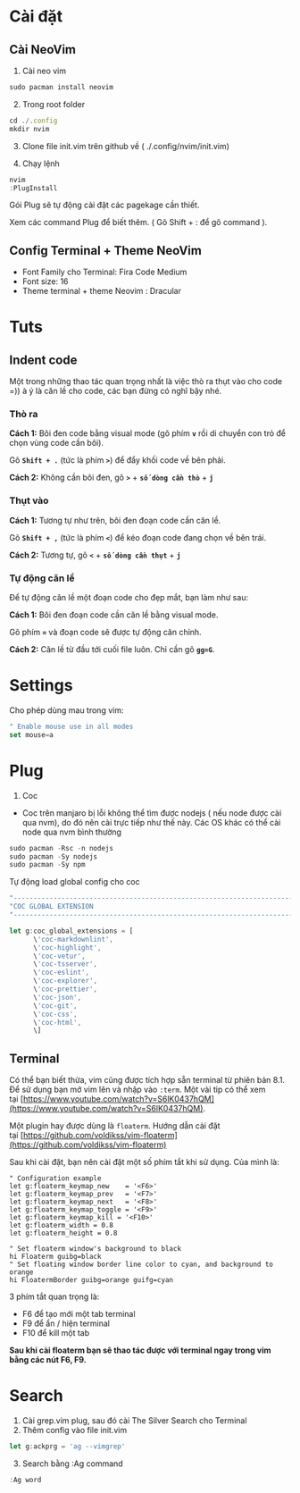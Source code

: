 # Cài đặt

## Cài NeoVim

1. Cài neo vim 

```jsx
sudo pacman install neovim
```

2. Trong root folder

```jsx
cd ./.config
mkdir nvim

```

3. Clone file init.vim trên github về ( ./.config/nvim/init.vim)

4. Chạy lệnh 

```jsx
nvim
:PlugInstall
```

Gói Plug sẽ tự động cài đặt các pagekage cần thiết.

Xem các command Plug để biết thêm. ( Gõ Shift + :  để gõ command ).

## Config Terminal + Theme NeoVim

- Font Family cho Terminal: Fira Code Medium
- Font size: 16
- Theme terminal + theme Neovim : Dracular

# Tuts

## **Indent code**

Một trong những thao tác quan trọng nhất là việc thò ra thụt vào cho code =)) à ý là căn lề cho code, các bạn đừng có nghĩ bậy nhé.

### **Thò ra**

**Cách 1:** Bôi đen code bằng visual mode (gõ phím **`v`** rồi di chuyển con trỏ để chọn vùng code cần bôi).

Gõ **`Shift + .`** (tức là phím **`>`**) để đẩy khối code về bên phải.

**Cách 2:** Không cần bôi đen, gõ **`>`** + **`số dòng cần thò`** + **`j`**

### **Thụt vào**

**Cách 1:** Tương tự như trên, bôi đen đoạn code cần căn lề.

Gõ **`Shift + ,`** (tức là phím **`<`**) để kéo đoạn code đang chọn về bên trái.

**Cách 2:** Tương tự, gõ **`<`** + **`số dòng cần thụt`** + **`j`**

### **Tự động căn lề**

Để tự động căn lề một đoạn code cho đẹp mắt, bạn làm như sau:

**Cách 1:** Bôi đen đoạn code cần căn lề bằng visual mode.

Gõ phím **`=`** và đoạn code sẽ được tự động căn chỉnh.

**Cách 2:** Căn lề từ đầu tới cuối file luôn. Chỉ cần gõ **`gg=G`**.

# Settings

Cho phép dùng mau trong vim: 

```jsx
" Enable mouse use in all modes
set mouse=a
```

# Plug

1. Coc
- Coc trên manjaro bị lỗi không thể tìm được nodejs ( nếu node được cài qua nvm), do đó nên cài trực tiếp như thế này. Các OS khác có thể cài node qua nvm bình thường

```jsx
sudo pacman -Rsc -n nodejs
sudo pacman -Sy nodejs
sudo pacman -Sy npm
```

Tự động load global config cho coc

```jsx
"------------------------------------------------------------------------------------------
"COC GLOBAL EXTENSION
"-----------------------------------------------------------------------------------------

let g:coc_global_extensions = [
      \'coc-markdownlint',
      \'coc-highlight',
      \'coc-vetur',
      \'coc-tsserver',
      \'coc-eslint',
      \'coc-explorer',
      \'coc-prettier', 
      \'coc-json', 
      \'coc-git',
      \'coc-css',
      \'coc-html',
      \]
```

## **Terminal**

Có thể bạn biết thừa, vim cũng được tích hợp sẵn terminal từ phiên bản 8.1. Để sử dụng bạn mở vim lên và nhập vào `:term`. Một vài tip có thể xem tại [https://www.youtube.com/watch?v=S6lK0437hQM](https://www.youtube.com/watch?v=S6lK0437hQM).

Một plugin hay được dùng là `floaterm`. Hướng dẫn cài đặt tại [https://github.com/voldikss/vim-floaterm](https://github.com/voldikss/vim-floaterm)

Sau khi cài đặt, bạn nên cài đặt một số phím tắt khi sử dụng. Của mình là:

```
" Configuration example
let g:floaterm_keymap_new    = '<F6>'
let g:floaterm_keymap_prev   = '<F7>'
let g:floaterm_keymap_next   = '<F8>'
let g:floaterm_keymap_toggle = '<F9>'
let g:floaterm_keymap_kill = '<F10>'
let g:floaterm_width = 0.8
let g:floaterm_height = 0.8

" Set floaterm window's background to black
hi Floaterm guibg=black
" Set floating window border line color to cyan, and background to orange
hi FloatermBorder guibg=orange guifg=cyan

```

3 phím tắt quan trọng là:

- F6 để tạo mới một tab terminal
- F9 để ẩn / hiện terminal
- F10 để kill một tab

**Sau khi cài floaterm bạn sẽ thao tác được với terminal ngay trong vim bằng các nút F6, F9.**

# Search

1. Cài grep.vim plug, sau đó cài The Silver Search cho Terminal
2. Thêm config vào file init.vim

```jsx
let g:ackprg = 'ag --vimgrep'
```

3. Search bằng :Ag command

```jsx
:Ag word 
```
